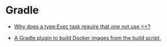 # Gradle

* [Why does a type:Exec task require that one not use <<?](https://discuss.gradle.org/t/why-does-a-type-exec-task-require-that-one-not-use/6871/3)

* [A Gradle plugin to build Docker images from the build script.](https://github.com/Transmode/gradle-docker)
